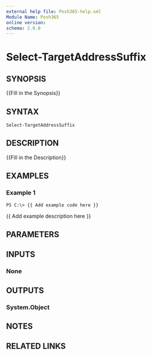 ```yaml
---
external help file: Posh365-help.xml
Module Name: Posh365
online version: 
schema: 2.0.0
---
```


# Select-TargetAddressSuffix

## SYNOPSIS
{{Fill in the Synopsis}}

## SYNTAX

```
Select-TargetAddressSuffix
```

## DESCRIPTION
{{Fill in the Description}}

## EXAMPLES

### Example 1
```
PS C:\> {{ Add example code here }}
```

{{ Add example description here }}

## PARAMETERS

## INPUTS

### None

## OUTPUTS

### System.Object

## NOTES

## RELATED LINKS

